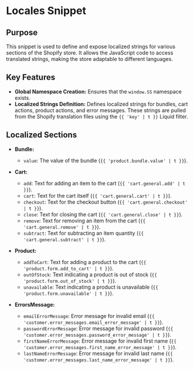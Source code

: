 # Locales Snippet

## Purpose
This snippet is used to define and expose localized strings for various sections of the Shopify store. It allows the JavaScript code to access translated strings, making the store adaptable to different languages.

## Key Features
- **Global Namespace Creation:** Ensures that the `window.SS` namespace exists.
- **Localized Strings Definition:** Defines localized strings for bundles, cart actions, product actions, and error messages. These strings are pulled from the Shopify translation files using the `{{ 'key' | t }}` Liquid filter.

## Localized Sections
- **Bundle:**
  - `value`: The value of the bundle (`{{ 'product.bundle.value' | t }}`).

- **Cart:**
  - `add`: Text for adding an item to the cart (`{{ 'cart.general.add' | t }}`).
  - `cart`: Text for the cart itself (`{{ 'cart.general.cart' | t }}`).
  - `checkout`: Text for the checkout button (`{{ 'cart.general.checkout' | t }}`).
  - `close`: Text for closing the cart (`{{ 'cart.general.close' | t }}`).
  - `remove`: Text for removing an item from the cart (`{{ 'cart.general.remove' | t }}`).
  - `subtract`: Text for subtracting an item quantity (`{{ 'cart.general.subtract' | t }}`).

- **Product:**
  - `addToCart`: Text for adding a product to the cart (`{{ 'product.form.add_to_cart' | t }}`).
  - `outOfStock`: Text indicating a product is out of stock (`{{ 'product.form.out_of_stock' | t }}`).
  - `unavailable`: Text indicating a product is unavailable (`{{ 'product.form.unavailable' | t }}`).

- **ErrorsMessage:**
  - `emailErrorMessage`: Error message for invalid email (`{{ 'customer.error_messages.email_error_message' | t }}`).
  - `passwordErrorMessage`: Error message for invalid password (`{{ 'customer.error_messages.password_error_message' | t }}`).
  - `firstNameErrorMessage`: Error message for invalid first name (`{{ 'customer.error_messages.first_name_error_message' | t }}`).
  - `lastNameErrorMessage`: Error message for invalid last name (`{{ 'customer.error_messages.last_name_error_message' | t }}`).

